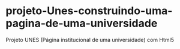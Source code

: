 # projeto-Unes-construindo-uma-pagina-de-uma-universidade
Projeto UNES (Página institucional de uma universidade) com Html5
